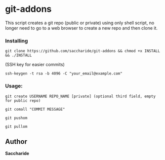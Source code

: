 # git-addons

This script creates a git repo (public or private) using only shell script, no longer need to go to a web browser to create a new repo and then clone it.

### Installing

```
git clone https://github.com/saccharide/git-addons && chmod +x INSTALL && ./INSTALL
```
(SSH key for easier commits)
```
ssh-keygen -t rsa -b 4096 -C "your_email@example.com"
```
### Usage:
```
git create USERNAME REPO_NAME [private] (optional third field, empty for public repo)

git comall "COMMIT MESSAGE"

git pushom

git pullom
```

## Author
**Saccharide**

